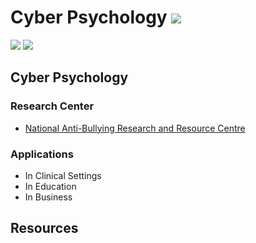 # Cyber Psychology ![](https://img.shields.io/badge/-Live-darkgreen)
![](https://img.shields.io/badge/Batch-21UCYS-green) ![](https://img.shields.io/badge/Batch-22UCYS-green)

## Cyber Psychology

### Research Center
- [National Anti-Bullying Research and Resource Centre](https://antibullyingcentre.ie/)
  
### Applications
- In Clinical Settings
- In Education
- In Business

## Resources

